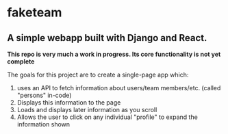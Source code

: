 # faketeam
## A simple webapp built with Django and React. 

**This repo is very much a work in progress. Its core functionality is not yet complete**

The goals for this project are to create a single-page app which:
1. uses an API to fetch information about users/team members/etc. (called "persons" in-code)
2. Displays this information to the page
3. Loads and displays later information as you scroll
4. Allows the user to click on any individual "profile" to expand the information shown
